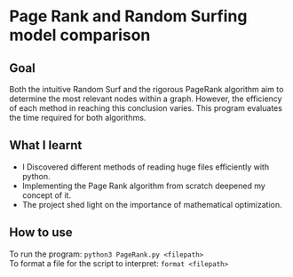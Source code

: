 # Page Rank and Random Surfing model comparison 

## Goal
Both the intuitive Random Surf and the rigorous PageRank algorithm aim to determine the most relevant nodes within a graph.
However, the efficiency of each method in reaching this conclusion varies.
This program evaluates the time required for both algorithms.

## What I learnt
- I Discovered different methods of reading huge files efficiently with python.
- Implementing the Page Rank algorithm from scratch deepened my concept of it.
- The project shed light on the importance of mathematical optimization.

## How to use
To run the program: `python3 PageRank.py <filepath>`\
To format a file for the script to interpret: `format <filepath>`
